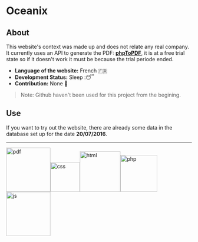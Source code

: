# Oceanix

## About
This website's context was made up and does not relate any real company. 
It currently uses an API to generate the PDF: **[phpToPDF](http://phptopdf.com/)**, it is at a free trial state so if it doesn't work it must be because the trial periode ended. 
* **Language of the website:** French :fr:
* **Development Status:** Sleep ::sleeping:  
* **Contribution:** None :red_circle: 
 > Note: Github haven't been used for this project from the begining. 
 
## Use
If you want to try out the website, there are already some data in the database set up for the date **20/07/2016**. 

 
-----------------------

<img src="https://cdn.pixabay.com/photo/2017/03/08/21/20/pdf-2127829_960_720.png" width="120px" alt="pdf"><img src="https://upload.wikimedia.org/wikipedia/commons/thumb/3/3d/CSS.3.svg/1000px-CSS.3.svg.png" width="80px" alt="css"><img src="https://upload.wikimedia.org/wikipedia/commons/thumb/6/61/HTML5_logo_and_wordmark.svg/1024px-HTML5_logo_and_wordmark.svg.png" width="110px" alt="html"><img src="https://cdn.pixabay.com/photo/2012/04/11/11/59/elephpant-27753_960_720.png" width="100px" alt="php"><img src="https://upload.wikimedia.org/wikipedia/commons/d/dc/Javascript-shield.png" width="120px" alt="js">
